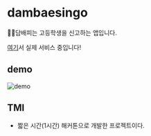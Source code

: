 # dambaesingo
🚬🚫담배피는 고등학생을 신고하는 앱입니다.

[여기](https://dambaesingo.github.io/)서 실제 서비스 중입니다!

## demo
![demo](./demo.gif)

## TMI
- 짧은 시간(1시간) 해커톤으로 개발한 프로젝트이다.
